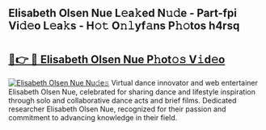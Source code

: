 ## Elisabeth Olsen Nue L𝚎a𝚔ed N𝚞𝚍e - Part-fpi Vi𝚍𝚎o L𝚎a𝚔s - H𝚘𝚝 O𝚗𝚕yf𝚊ns P𝚑𝚘tos h4rsq

# <h2><a href="http://kfe72m.oniu.top/?m=Elisabeth+Olsen+Nue">🔗👉 🔴 Elisabeth Olsen Nue P𝚑ot𝚘𝚜 V𝚒d𝚎o</a></h2>

[![Elisabeth Olsen Nue Nu𝚍e𝚜](https://i.imgur.com/0qMVB7G.gif)](http://kfe72m.oniu.top/?m=Elisabeth+Olsen+Nue)
Virtual dance innovator and web entertainer Elisabeth Olsen Nue, celebrated for sharing dance and lifestyle inspiration through solo and collaborative dance acts and brief films. Dedicated researcher Elisabeth Olsen Nue, recognized for their passion and commitment to advancing knowledge in their field.  
